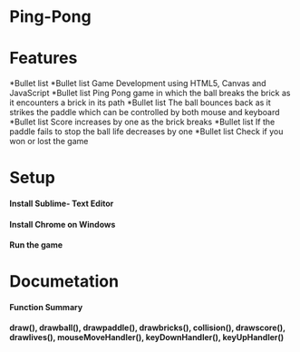 # Ping-Pong
# Features

*Bullet list 
*Bullet list Game Development using HTML5, Canvas and JavaScript
*Bullet list Ping Pong game in which the ball breaks the brick as it encounters a brick in its path
*Bullet list The ball bounces back as it strikes the paddle which can be controlled by both mouse and keyboard
*Bullet list Score increases by one as the brick breaks
*Bullet list If the paddle fails to stop the ball life decreases by one
*Bullet list Check if you won or lost the game


# Setup

#### Install Sublime- Text Editor
#### Install Chrome on Windows
#### Run the game

# Documetation

#### Function Summary

#### draw(), drawball(), drawpaddle(), drawbricks(), collision(), drawscore(), drawlives(), mouseMoveHandler(), keyDownHandler(), keyUpHandler()





